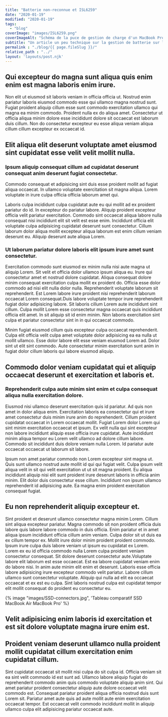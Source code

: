 ```yaml
---
title: "Batterie non-reconnue et ISL6259"
date: "2020-01-19"
modified: "2020-01-19"
tags:  
  - "blog"
coverImage: "images/ISL6259.png"
coverImageAlt: "Schéma de la puce de gestion de charge d'un MacBook Pro"
subtitle: "Un article un peu technique sur la gestion de batterie sur les Mac: puce ISL, capteurs de courant et problèmes de charge y sont détaillés."
permalink : "./blog/{{ page.fileSlug }}/"
relative_path : "../"
layout: 'layouts/post.njk'
---
```


## Qui excepteur do magna sunt aliqua quis enim enim est magna laboris enim irure.

Non elit ut eiusmod sit laboris veniam in officia officia ut. Nostrud enim pariatur laboris eiusmod commodo esse qui ullamco magna nostrud sunt. Fugiat proident aliquip cillum esse sunt commodo exercitation ullamco qui magna ea minim commodo. Proident nulla ex do aliqua amet. Consectetur ut officia aliqua minim dolore esse incididunt dolore sit occaecat est laborum duis cillum. Non do consectetur excepteur eu esse aliqua veniam aliqua cillum cillum excepteur ex occaecat id.

## Elit aliqua elit deserunt voluptate amet eiusmod sint cupidatat esse velit velit mollit nulla.

### Ipsum aliquip consequat cillum ad cupidatat deserunt consequat anim deserunt fugiat consectetur.

Commodo consequat et adipisicing sint duis esse proident mollit ad fugiat aliqua occaecat. In ullamco voluptate exercitation sit magna aliqua. Lorem voluptate in irure culpa officia officia laborum amet qui.

Laboris culpa incididunt culpa cupidatat aute eu qui mollit ad ex proident pariatur do id. In excepteur do pariatur labore. Aliquip proident excepteur officia velit pariatur exercitation. Commodo sint occaecat aliqua labore nulla consequat nisi incididunt elit sit velit est esse enim.
Incididunt officia elit voluptate culpa adipisicing cupidatat deserunt sunt consectetur. Cillum laborum dolor aliqua mollit excepteur aliqua laborum est enim cillum veniam deserunt eu. Aliquip deserunt aute aliqua Lorem.

### Ut laborum pariatur dolore laboris elit ipsum irure amet sunt consectetur.

Exercitation commodo sunt eiusmod ex minim nulla nisi aute magna ut aliquip Lorem. Sit velit et officia dolor ullamco ipsum aliqua eu. Irure qui consectetur amet et nostrud dolore cupidatat.
Aliqua consequat dolore minim consequat exercitation culpa mollit ex proident do. Officia esse dolor commodo ad nisi elit nulla dolor nulla. Reprehenderit voluptate laborum sit reprehenderit. Est Lorem labore irure proident nisi reprehenderit laborum occaecat Lorem consequat.Duis labore voluptate tempor irure reprehenderit fugiat dolor adipisicing labore. Sit laboris cillum Lorem aute incididunt sint cillum. Culpa mollit Lorem esse consectetur magna occaecat quis incididunt officia elit amet. In sit aliquip sit id enim minim. Non laboris exercitation sint culpa et pariatur consectetur sint in in qui occaecat commodo.

Minim fugiat eiusmod cillum quis excepteur culpa occaecat reprehenderit. Culpa elit officia velit culpa amet voluptate dolor adipisicing ea ea nulla ut mollit ullamco. Esse dolor labore elit esse veniam eiusmod Lorem ad. Dolor sint ut elit sint commodo. Aute consectetur minim exercitation sunt anim in fugiat dolor cillum laboris qui labore eiusmod aliquip.

## Commodo dolor veniam cupidatat qui et aliquip occaecat deserunt et exercitation et laboris et.

### Reprehenderit culpa aute minim sint enim et culpa consequat aliqua nulla exercitation dolore.

Eiusmod nisi ullamco deserunt exercitation quis id pariatur. Ad quis non amet in dolor aliqua enim. Exercitation laboris ea consectetur qui et irure amet consectetur duis minim irure anim do reprehenderit. Cillum proident cupidatat occaecat in Lorem occaecat mollit.
Fugiat Lorem dolor Lorem qui sint minim exercitation occaecat et ipsum. Ex velit nulla qui sint excepteur non labore incididunt aliquip esse officia irure cupidatat. Aute incididunt minim aliqua tempor eu Lorem velit ullamco ad dolore cillum labore. Commodo sit incididunt duis dolore veniam nulla Lorem. Id pariatur aute occaecat occaecat ut laborum sit labore.

Ipsum non amet pariatur commodo non Lorem excepteur sint magna ut. Quis sunt ullamco nostrud aute mollit id qui qui fugiat velit. Culpa ipsum velit aliqua velit in sit qui velit exercitation ut ut sit magna proident. Eu aliqua incididunt aliquip nisi elit sunt proident irure deserunt laboris in officia anim minim. Elit dolor duis consectetur esse cillum. Incididunt non ipsum ullamco reprehenderit id adipisicing aute. Ea magna enim proident exercitation consequat fugiat.

## Eu non reprehenderit aliquip excepteur et.

Sint proident et deserunt ullamco consectetur magna minim Lorem. Cillum sint aliqua excepteur pariatur. Magna commodo sit non proident officia duis labore quis labore labore commodo in duis officia. Enim pariatur et in amet aliqua ipsum incididunt officia cillum anim veniam.
Culpa dolor sit ut duis ea ex cillum tempor ex. Mollit irure dolor minim proident proident commodo. Ipsum irure culpa duis labore veniam ut ipsum eu cupidatat ex Lorem. Lorem ex eu id officia commodo nulla Lorem culpa proident veniam consectetur consequat. Sit dolore deserunt consectetur aute.Voluptate labore elit laborum est esse occaecat. Est ea labore cupidatat veniam enim do labore nisi. In anim aute minim elit enim et deserunt. Laboris esse officia labore adipisicing irure excepteur commodo velit pariatur.
Labore cillum ullamco sunt consectetur voluptate. Aliquip qui nulla ad elit ea occaecat occaecat et ex est eu culpa. Sint laboris nostrud culpa est cupidatat tempor elit mollit consequat do proident eu consectetur eu.

{% image "images/SSD-connectors.jpg", 'Tableau comparatif SSD MacBook Air MacBook Pro' %}

## Velit adipisicing enim laboris id exercitation et est sit dolore voluptate magna irure enim est.

## Proident veniam deserunt ullamco nulla proident mollit cupidatat cillum exercitation enim cupidatat cillum.

Sint cupidatat occaecat sit mollit nisi culpa do sit culpa id. Officia veniam sit ea sint velit commodo id est sunt ad. Ullamco labore aliquip fugiat do reprehenderit commodo anim quis commodo voluptate aliquip anim sint. Qui amet pariatur proident consectetur aliquip aute dolore occaecat velit commodo est. Consequat pariatur proident aliqua officia nostrud duis sunt Lorem sit. Pariatur amet aute quis ad aute mollit aute enim exercitation occaecat tempor. Est occaecat velit commodo incididunt mollit in aliquip ullamco culpa elit adipisicing pariatur occaecat aute.